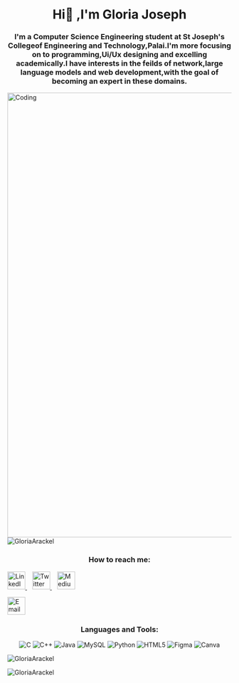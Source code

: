 <h1 align="center">Hi👋 ,I'm Gloria Joseph</h1>
<h3 align="center">I'm a Computer Science Engineering student at St Joseph's Collegeof Engineering and Technology,Palai.I'm more focusing on to programming,Ui/Ux designing and excelling academically.I have interests in the feilds of network,large language models and web development,with the goal of becoming an expert in these domains.</h3>
<img align="center" alt="Coding" width="1000" src="https://media.giphy.com/media/v1.Y2lkPTc5MGI3NjExM294aGhydm9yaWc5NG1rOWFmNXBxZGZibmcxODFkdTVuMnhhMm1wZiZlcD12MV9pbnRlcm5hbF9naWZfYnlfaWQmY3Q9Zw/HscDLzkO8EOTmgkhQP/giphy.gif"
 
<p align="center"> <img src="https://komarev.com/ghpvc/?username=GloriaArackel&label=Profile%20views&color=0e75b6&style=flat" alt="GloriaArackel" /> </p>
 
<h3 align="center">How to reach me:</h3>
  <!-- LinkedIn -->
  <a href="https://www.linkedin.com/in/gloria-joseph-562530291/" target="_blank">
    <img src="https://cdn.jsdelivr.net/gh/devicons/devicon/icons/linkedin/linkedin-original.svg" alt="LinkedIn" width="40" height="40"/>
  </a>
  &nbsp;&nbsp;
  <!-- Twitter -->
  <a href="https://x.com/GloriaArackel/" target="_blank">
    <img src="https://cdn-icons-png.flaticon.com/512/733/733579.png" alt="Twitter" width="40" height="40"/>
  </a>
  &nbsp;&nbsp;
  <!-- Medium -->
  <a href="https://medium.com/@rosearackel" target="_blank">
    <img src="https://cdn-icons-png.flaticon.com/512/5968/5968906.png" alt="Medium" width="40" height="40"/>
  </a>
</p>
<!-- Email -->
  <a href="mailto:rosearackel@gmail.com">
    <img src="https://cdn-icons-png.flaticon.com/512/732/732200.png" alt="Email" width="40" height="40"/>
  </a>
</p>

<h3 align="center">Languages and Tools:</h3>
<p align="center">
  <!-- C -->
  <img src="https://img.shields.io/badge/-C-007ACC?style=for-the-badge&logo=c&logoColor=white" alt="C"/>
  <!-- C++ -->
  <img src="https://img.shields.io/badge/-C%2B%2B-0080FF?style=for-the-badge&logo=c%2B%2B&logoColor=white" alt="C++"/>
  <!-- Java -->
  <img src="https://img.shields.io/badge/-Java-FF6F00?style=for-the-badge&logo=java&logoColor=white" alt="Java"/>
  <!-- MySQL -->
  <img src="https://img.shields.io/badge/-MySQL-009EDF?style=for-the-badge&logo=mysql&logoColor=white" alt="MySQL"/>
  <!-- Python -->
  <img src="https://img.shields.io/badge/-Python-4B8BBE?style=for-the-badge&logo=python&logoColor=white" alt="Python"/>
  <!-- HTML5 -->
  <img src="https://img.shields.io/badge/-HTML5-FF5733?style=for-the-badge&logo=html5&logoColor=white" alt="HTML5"/>
  <!-- Figma -->
  <img src="https://img.shields.io/badge/-Figma-FF3366?style=for-the-badge&logo=figma&logoColor=white" alt="Figma"/>
  <!-- Canva -->
  <img src="https://img.shields.io/badge/-Canva-00E5E5?style=for-the-badge&logo=canva&logoColor=white" alt="Canva"/>
</p>


<p><img align="center" src="https://github-readme-stats.vercel.app/api/top-langs?username=GloriaArackel&show_icons=true&locale=en&layout=compact" alt="GloriaArackel" /></p>

<p><img align="center" src="https://github-readme-streak-stats.herokuapp.com/?user=GloriaArackel&" alt="GloriaArackel" /></p>

